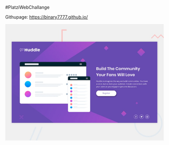 
#PlatziWebChallange

Githupage: https://binary7777.github.io/

![Vista previa del diseño de la página de inicio de Huddle con una única sección introductoria](./design/desktop-preview.jpg)
